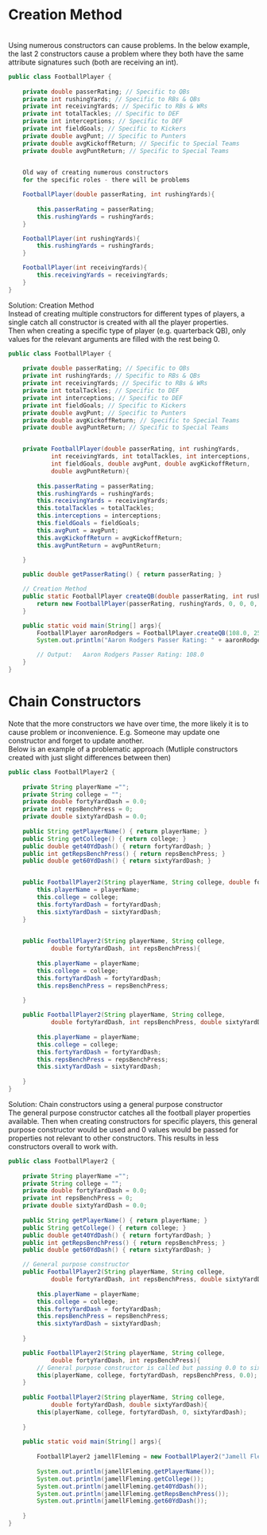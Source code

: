 # Creation Method
<br>Using numerous constructors can cause problems. In the below example, the last 2 constructors cause a problem where they both have the same attribute signatures such (both are receiving an int).

```Java
public class FootballPlayer {
	
	private double passerRating; // Specific to QBs
	private int rushingYards; // Specific to RBs & QBs
	private int receivingYards; // Specific to RBs & WRs 
	private int totalTackles; // Specific to DEF
	private int interceptions; // Specific to DEF
	private int fieldGoals; // Specific to Kickers
	private double avgPunt; // Specific to Punters
	private double avgKickoffReturn; // Specific to Special Teams
	private double avgPuntReturn; // Specific to Special Teams

	
	Old way of creating numerous constructors
	for the specific roles - there will be problems

	FootballPlayer(double passerRating, int rushingYards){
		
		this.passerRating = passerRating;
		this.rushingYards = rushingYards;	
	}

	FootballPlayer(int rushingYards){
		this.rushingYards = rushingYards;
	}

	FootballPlayer(int receivingYards){
		this.receivingYards = receivingYards;
	}
}
```
Solution: Creation Method
<br>Instead of creating multiple constructors for different types of players, a single catch all constructor is created with all the player properties.
<br>Then when creating a specific type of player (e.g. quarterback QB), only values for the relevant arguments are filled with the rest being 0.

```Java
public class FootballPlayer {
	
	private double passerRating; // Specific to QBs
	private int rushingYards; // Specific to RBs & QBs
	private int receivingYards; // Specific to RBs & WRs 
	private int totalTackles; // Specific to DEF
	private int interceptions; // Specific to DEF
	private int fieldGoals; // Specific to Kickers
	private double avgPunt; // Specific to Punters
	private double avgKickoffReturn; // Specific to Special Teams
	private double avgPuntReturn; // Specific to Special Teams


	private FootballPlayer(double passerRating, int rushingYards,
			int receivingYards, int totalTackles, int interceptions,
			int fieldGoals, double avgPunt, double avgKickoffReturn,
			double avgPuntReturn){
		
		this.passerRating = passerRating;
		this.rushingYards = rushingYards;
		this.receivingYards = receivingYards;
		this.totalTackles = totalTackles;
		this.interceptions = interceptions;
		this.fieldGoals = fieldGoals;
		this.avgPunt = avgPunt;
		this.avgKickoffReturn = avgKickoffReturn;
		this.avgPuntReturn = avgPuntReturn;
		
	}

	public double getPasserRating() { return passerRating; }

	// Creation Method
	public static FootballPlayer createQB(double passerRating, int rushingYards){
		return new FootballPlayer(passerRating, rushingYards, 0, 0, 0, 0, 0.0, 0.0, 0.0); 
	}

	public static void main(String[] args){
		FootballPlayer aaronRodgers = FootballPlayer.createQB(108.0, 259);
		System.out.println("Aaron Rodgers Passer Rating: " + aaronRodgers.getPasserRating());

		// Output:   Aaron Rodgers Passer Rating: 108.0	
	}
}
```

# Chain Constructors
Note that the more constructors we have over time, the more likely it is to cause problem or inconvenience. E.g. Someone may update one constructor and forget to update another.
<br>Below is an example of a problematic approach (Mutliple constructors created with just slight differences between then)

```Java
public class FootballPlayer2 {
	
	private String playerName ="";
	private String college = "";
	private double fortyYardDash = 0.0;
	private int repsBenchPress = 0;
	private double sixtyYardDash = 0.0;
	
	public String getPlayerName() { return playerName; }
	public String getCollege() { return college; }
	public double get40YdDash() { return fortyYardDash; }
	public int getRepsBenchPress() { return repsBenchPress; }
	public double get60YdDash() { return sixtyYardDash; }


    public FootballPlayer2(String playerName, String college, double fortyYardDash, double sixtyYardDash){
        this.playerName = playerName;
        this.college = college;
        this.fortyYardDash = fortyYardDash;
        this.sixtyYardDash = sixtyYardDash;
    }

 
    public FootballPlayer2(String playerName, String college, 
			double fortyYardDash, int repsBenchPress){
		
		this.playerName = playerName;
		this.college = college;
		this.fortyYardDash = fortyYardDash;
		this.repsBenchPress = repsBenchPress;
		
	}

    public FootballPlayer2(String playerName, String college, 
			double fortyYardDash, int repsBenchPress, double sixtyYardDash){
		
		this.playerName = playerName;
		this.college = college;
		this.fortyYardDash = fortyYardDash;
		this.repsBenchPress = repsBenchPress;
		this.sixtyYardDash = sixtyYardDash;
		
	}
}
```

Solution: Chain constructors using a general purpose constructor
<br>The general purpose constructor catches all the football player properties available. Then when creating constructors for specific players, this general purpose constructor would be used and 0 values would be passed for properties not relevant to other constructors. This results in less constructors overall to work with.

```Java
public class FootballPlayer2 {
	
	private String playerName ="";
	private String college = "";
	private double fortyYardDash = 0.0;
	private int repsBenchPress = 0;
	private double sixtyYardDash = 0.0;
	
	public String getPlayerName() { return playerName; }
	public String getCollege() { return college; }
	public double get40YdDash() { return fortyYardDash; }
	public int getRepsBenchPress() { return repsBenchPress; }
	public double get60YdDash() { return sixtyYardDash; }

    // General purpose constructor	
    public FootballPlayer2(String playerName, String college, 
			double fortyYardDash, int repsBenchPress, double sixtyYardDash){
		
		this.playerName = playerName;
		this.college = college;
		this.fortyYardDash = fortyYardDash;
		this.repsBenchPress = repsBenchPress;
		this.sixtyYardDash = sixtyYardDash;
		
	}

    public FootballPlayer2(String playerName, String college, 
			double fortyYardDash, int repsBenchPress){
		// General purpose constructor is called but passing 0.0 to sixtyYardDash, as that is not relevant to this specific constructor
		this(playerName, college, fortyYardDash, repsBenchPress, 0.0);
	}
	
	public FootballPlayer2(String playerName, String college, 
			double fortyYardDash, double sixtyYardDash){
		this(playerName, college, fortyYardDash, 0, sixtyYardDash);
		
	}
	
	public static void main(String[] args){
		
		FootballPlayer2 jamellFleming = new FootballPlayer2("Jamell Fleming", "Oklahoma", 4.53, 10.75);
		
		System.out.println(jamellFleming.getPlayerName());
		System.out.println(jamellFleming.getCollege());
		System.out.println(jamellFleming.get40YdDash());
		System.out.println(jamellFleming.getRepsBenchPress());
		System.out.println(jamellFleming.get60YdDash());
		
	}
}
```
